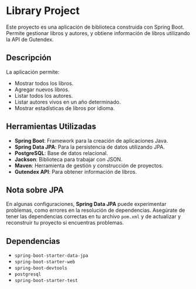 # Library Project

Este proyecto es una aplicación de biblioteca construida con Spring Boot. Permite gestionar libros y autores, y obtiene información de libros utilizando la API de Gutendex.

## Descripción

La aplicación permite:
- Mostrar todos los libros.
- Agregar nuevos libros.
- Listar todos los autores.
- Listar autores vivos en un año determinado.
- Mostrar estadísticas de libros por idioma.

## Herramientas Utilizadas

- **Spring Boot**: Framework para la creación de aplicaciones Java.
- **Spring Data JPA**: Para la persistencia de datos utilizando JPA.
- **PostgreSQL**: Base de datos relacional.
- **Jackson**: Biblioteca para trabajar con JSON.
- **Maven**: Herramienta de gestión y construcción de proyectos.
- **Gutendex API**: Para obtener información de libros.

## Nota sobre JPA

En algunas configuraciones, **Spring Data JPA** puede experimentar problemas, como errores en la resolución de dependencias. Asegúrate de tener las dependencias correctas en tu archivo `pom.xml` y de actualizar y reconstruir tu proyecto si encuentras problemas.

## Dependencias

- `spring-boot-starter-data-jpa`
- `spring-boot-starter-web`
- `spring-boot-devtools`
- `postgresql`
- `spring-boot-starter-test`
